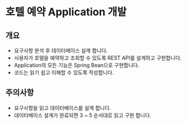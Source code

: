 # 호텔 예약 Application 개발

## 개요

* 요구사항 분석 후 데이터베이스 설계 합니다.
* 사용자가 호텔을 예약하고 조회할 수 있도록 REST API를 설계하고 구현합니다.
* Application의 모든 기능은 Spring Bean으로 구현합니다.
* 코드는 읽기 쉽고 이해할 수 있도록 작성합니다.

## 주의사항

* 요구사항을 읽고 데이터베이스를 설계 합니다.
* 데이터베이스 설계가 완료되면 3 ~ 5 순서대로 읽고 구현 합니다.

